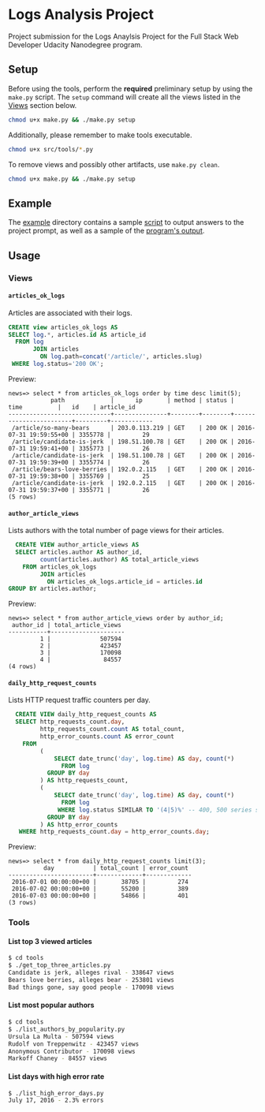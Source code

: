 # Logs Analysis Project

Project submission for the Logs Anaylsis Project for the Full Stack Web Developer Udacity Nanodegree program.

## Setup

Before using the tools, perform the **required** preliminary setup by using the `make.py` script. The `setup` command will create all the views listed in the [Views](#views) section below.

```sh
chmod u+x make.py && ./make.py setup
```

Additionally, please remember to make tools executable.

```sh
chmod u+x src/tools/*.py
```

To remove views and possibly other artifacts, use `make.py clean`.

```sh
chmod u+x make.py && ./make.py setup
```

## Example

The [example](example) directory contains a sample [script](example/example.sh) to output answers to the project prompt, as well as a sample of the [program's output](example/example.output.txt).

## Usage

### Views

#### `articles_ok_logs`

Articles are associated with their logs.

```sql
CREATE view articles_ok_logs AS
SELECT log.*, articles.id AS article_id
  FROM log
       JOIN articles
         ON log.path=concat('/article/', articles.slug)
 WHERE log.status='200 OK';
```

Preview:

```text
news=> select * from articles_ok_logs order by time desc limit(5);
            path             |      ip       | method | status |          time          |   id    | article_id
-----------------------------+---------------+--------+--------+------------------------+---------+------------
 /article/so-many-bears      | 203.0.113.219 | GET    | 200 OK | 2016-07-31 19:59:55+00 | 3355778 |         29
 /article/candidate-is-jerk  | 198.51.100.78 | GET    | 200 OK | 2016-07-31 19:59:41+00 | 3355773 |         26
 /article/candidate-is-jerk  | 198.51.100.78 | GET    | 200 OK | 2016-07-31 19:59:39+00 | 3355774 |         26
 /article/bears-love-berries | 192.0.2.115   | GET    | 200 OK | 2016-07-31 19:59:38+00 | 3355769 |         25
 /article/candidate-is-jerk  | 192.0.2.115   | GET    | 200 OK | 2016-07-31 19:59:37+00 | 3355771 |         26
(5 rows)
```

#### `author_article_views`

Lists authors with the total number of page views for their articles.

```sql
  CREATE VIEW author_article_views AS
  SELECT articles.author AS author_id,
         count(articles.author) AS total_article_views
    FROM articles_ok_logs
         JOIN articles
           ON articles_ok_logs.article_id = articles.id
GROUP BY articles.author;
```

Preview:

```text
news=> select * from author_article_views order by author_id;
 author_id | total_article_views
-----------+---------------------
         1 |              507594
         2 |              423457
         3 |              170098
         4 |               84557
(4 rows)
```

#### `daily_http_request_counts`

Lists HTTP request traffic counters per day.

```sql
  CREATE VIEW daily_http_request_counts AS
  SELECT http_requests_count.day,
         http_requests_count.count AS total_count,
         http_error_counts.count AS error_count
    FROM
         (
             SELECT date_trunc('day', log.time) AS day, count(*)
               FROM log
           GROUP BY day
         ) AS http_requests_count,
         (
             SELECT date_trunc('day', log.time) AS day, count(*)
               FROM log
              WHERE log.status SIMILAR TO '(4|5)%' -- 400, 500 series status codes
           GROUP BY day
         ) AS http_error_counts
   WHERE http_requests_count.day = http_error_counts.day;
```

Preview:

```text
news=> select * from daily_http_request_counts limit(3);
          day           | total_count | error_count
------------------------+-------------+-------------
 2016-07-01 00:00:00+00 |       38705 |         274
 2016-07-02 00:00:00+00 |       55200 |         389
 2016-07-03 00:00:00+00 |       54866 |         401
(3 rows)
 ```

### Tools

#### List top 3 viewed articles

```sh
$ cd tools
$ ./get_top_three_articles.py
Candidate is jerk, alleges rival - 338647 views
Bears love berries, alleges bear - 253801 views
Bad things gone, say good people - 170098 views
```

#### List most popular authors

```sh
$ cd tools
$ ./list_authors_by_popularity.py
Ursula La Multa - 507594 views
Rudolf von Treppenwitz - 423457 views
Anonymous Contributor - 170098 views
Markoff Chaney - 84557 views
```

#### List days with high error rate

```sh
$ ./list_high_error_days.py
July 17, 2016 - 2.3% errors
```
